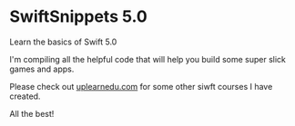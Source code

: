 # SwiftSnippets 5.0
Learn the basics of Swift 5.0

I'm compiling all the helpful code that will help you build some super slick games and apps.


Please check out [uplearnedu.com](https://uplearnedu.com/) for some other siwft courses I have created.

All the best!

